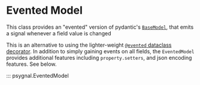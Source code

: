 # Evented Model

This class provides an "evented" version of pydantic's
[`BaseModel`](https://pydantic-docs.helpmanual.io/usage/models/),
that emits a signal whenever a field value is changed

This is an alternative to using the lighter-weight
[`@evented` dataclass decorator](../dataclasses.md). In addition to
simply gaining events on all fields, the `EventedModel` provides additional
features including `property.setters`, and json encoding features.  See below.

::: psygnal.EventedModel
